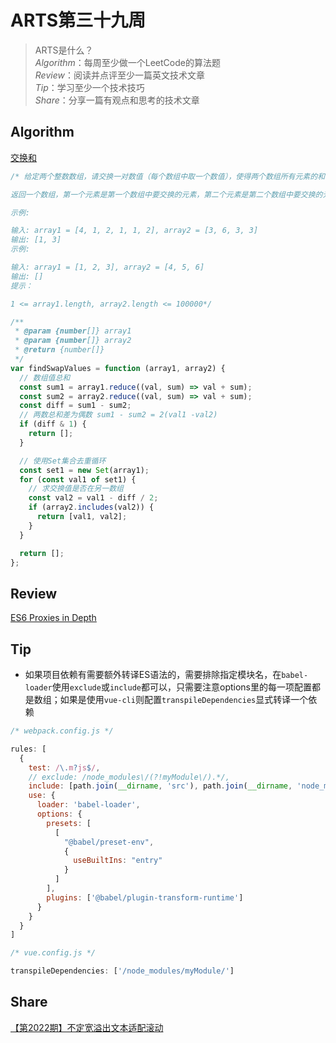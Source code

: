 # ARTS第三十九周

> ARTS是什么？  
  *Algorithm*：每周至少做一个LeetCode的算法题  
  *Review*：阅读并点评至少一篇英文技术文章  
  *Tip*：学习至少一个技术技巧  
  *Share*：分享一篇有观点和思考的技术文章  

## Algorithm

[交换和](https://leetcode-cn.com/problems/sum-swap-lcci)

```js
/* 给定两个整数数组，请交换一对数值（每个数组中取一个数值），使得两个数组所有元素的和相等。

返回一个数组，第一个元素是第一个数组中要交换的元素，第二个元素是第二个数组中要交换的元素。若有多个答案，返回任意一个均可。若无满足条件的数值，返回空数组。

示例:

输入: array1 = [4, 1, 2, 1, 1, 2], array2 = [3, 6, 3, 3]
输出: [1, 3]
示例:

输入: array1 = [1, 2, 3], array2 = [4, 5, 6]
输出: []
提示：

1 <= array1.length, array2.length <= 100000*/

/**
 * @param {number[]} array1
 * @param {number[]} array2
 * @return {number[]}
 */
var findSwapValues = function (array1, array2) {
  // 数组值总和
  const sum1 = array1.reduce((val, sum) => val + sum);
  const sum2 = array2.reduce((val, sum) => val + sum);
  const diff = sum1 - sum2;
  // 两数总和差为偶数 sum1 - sum2 = 2(val1 -val2)
  if (diff & 1) {
    return [];
  }

  // 使用Set集合去重循环
  const set1 = new Set(array1);
  for (const val1 of set1) {
    // 求交换值是否在另一数组
    const val2 = val1 - diff / 2;
    if (array2.includes(val2)) {
      return [val1, val2];
    }
  }

  return [];
};
```

## Review

[ES6 Proxies in Depth](https://ponyfoo.com/articles/es6-proxies-in-depth)

## Tip

- 如果项目依赖有需要额外转译ES语法的，需要排除指定模块名，在`babel-loader`使用`exclude`或`include`都可以，只需要注意options里的每一项配置都是数组；如果是使用`vue-cli`则配置`transpileDependencies`显式转译一个依赖

```js
/* webpack.config.js */

rules: [
  {
    test: /\.m?js$/,
    // exclude: /node_modules\/(?!myModule\/).*/,
    include: [path.join(__dirname, 'src'), path.join(__dirname, 'node_modules/myModule')],
    use: {
      loader: 'babel-loader',
      options: {
        presets: [
          [
            "@babel/preset-env",
            {
              useBuiltIns: "entry"
            }
          ]
        ],
        plugins: ['@babel/plugin-transform-runtime']
      }
    }
  }
]

/* vue.config.js */

transpileDependencies: ['/node_modules/myModule/']
```

## Share

[【第2022期】不定宽溢出文本适配滚动](https://mp.weixin.qq.com/s/rtdMStqBhe0sV-wC6Q98gQ)
